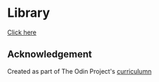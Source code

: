 # Library


[Click here](https://joedravarol.github.io/library/)

## Acknowledgement

Created as part of The Odin Project's [curriculumn](https://www.theodinproject.com/courses/javascript/lessons/library?ref=lnav)